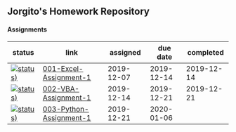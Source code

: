 ## Jorgito's Homework Repository

#### Assignments

status | link | assigned | due date | completed 
---|---|---|---|---
[![status)](https://img.shields.io/badge/status-complete-green)](https://github.com/jorgitotorres/bcs/)|[001-Excel-Assignment-1](https://github.com/jorgitotorres/bcs/tree/master/bcs-homework/001-excel-assignment-1 "My Homework Assignment") | 2019-12-07 | 2019-12-14 | 2019-12-14
[![status)](https://img.shields.io/badge/status-complete-green)](https://github.com/jorgitotorres/bcs/)| [002-VBA-Assignment-1](https://github.com/jorgitotorres/bcs/tree/master/bcs-homework/002-vba-assignment-1 "My Homework Assignment")|2019-12-14|2019-12-21|2019-12-21
[![status)](https://img.shields.io/badge/status-in%20progress-yellow)](https://github.com/jorgitotorres/bcs/)|[003-Python-Assignment-1](https://github.com/jorgitotorres/bcs/tree/master/bcs-homework/003-python-assignment-1 "My Homework Assignment")|2019-12-21|2020-01-06

